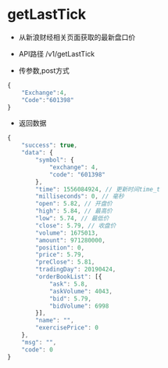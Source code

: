 # getLastTick 

* 从新浪财经相关页面获取的最新盘口价

* API路径 /v1/getLastTick

* 传参数,post方式
```js
{
    "Exchange":4,
    "Code":"601398"
}
```

* 返回数据
```js
{
	"success": true,
	"data": {
		"symbol": {
			"exchange": 4,
			"code": "601398"
		},
		"time": 1556084924, // 更新时间time_t
		"milliseconds": 0, // 毫秒
		"open": 5.82, // 开盘价
		"high": 5.84, // 最高价
		"low": 5.74, // 最低价
		"close": 5.79, // 收盘价
		"volume": 1675013,
		"amount": 971280000,
		"position": 0,
		"price": 5.79,
		"preClose": 5.81,
		"tradingDay": 20190424,
		"orderBookList": [{
			"ask": 5.8,
			"askVolume": 4043,
			"bid": 5.79,
			"bidVolume": 6998
		}],
		"name": "",
		"exercisePrice": 0
	},
	"msg": "",
	"code": 0
}
```
